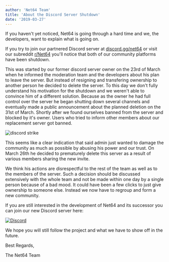```yaml
---
author: 'Net64 Team'
title: 'About the Discord Server Shutdown'
date: '2019-03-27'
---
```


If you haven't yet noticed, Net64 is going through a hard time and we, the developers, want to explain what is going on.

If you try to join our partnered Discord server at [discord.gg/net64](https://discord.gg/net64) or visit our subreddit [r/Net64](https://reddit.com/r/Net64) you'll notice that both of our community platforms have been shutdown.

This was started by our former discord server owner on the 23rd of March when he informed the moderation team and the developers about his plan to leave the server. But instead of resigning and transfering ownership to another person he decided to delete the server.
To this day we don't fully understand his motivation for the shutdown and we weren't able to convince him of a different solution. Because as the owner he had full control over the server he began shutting down several channels and eventually made a public announcement about the planned deletion on the 31st of March. Shortly after we found ourselves banned from the server and blocked by it's owner. Users who tried to inform other members about our replacement server got banned.

![discord strike](../images/news/discord_strike.png)

This seems like a clear indication that said admin just wanted to damage the community as much as possible by abusing his power and our trust.
On March 26th he decided to prematurely delete this server as a result of various members sharing the new invite.

We think his actions are disrespectful to the rest of the team as well as to the members of the server. Such a decision should be discussed extensively with the whole team and not be made within one day by a single person because of a bad mood.
It could have been a few clicks to just give ownership to someone else.
Instead we now have to regroup and form a new community.

If you are still interested in the development of Net64 and its successor you can join our new Discord server here:

[![Discord](https://discordapp.com/api/guilds/559982917049253898/widget.png?style=banner1)](https://discord.gg/GgGUKH8)

We hope you will still follow the project and what we have to show off in the future.

Best Regards,

The Net64 Team
